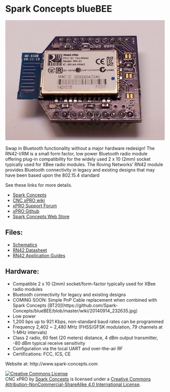 Spark Concepts blueBEE
===================
![BT10 Board](https://github.com/Spark-Concepts/blueBEE/blob/master/wiki/20140914_231741.jpg)

Swap in Bluetooth functionality without a major hardware redesign! The RN42-I/RM is a small form factor, low power Bluetooth radio module offering plug-in compatibility for the widely used 2 x 10 (2mm) socket typically used for XBee radio modules. 
The Roving Networks’ RN42 module provides Bluetooth connectivity in legacy and existing designs that may have been based upon the 802.15.4 standard

See these links for more details.

* [Spark Concepts](https://www.spark-concepts.com/)
* [CNC xPRO wiki](https://github.com/Spark-Concepts/xPRO/wiki)
* [xPRO Support Forum](http://www.spark-concepts.com/forums/)
* [xPRO Github](https://github.com/Spark-Concepts/blueBEE/)
* [Spark Concepts Web Store](http://www.spark-concepts.com/)

<H2>Files:</H2>

* [Schematics](https://github.com/Spark-Concepts/blueBEE/tree/master/Schematics)
* [RN42 Datasheet](http://ww1.microchip.com/downloads/en/DeviceDoc/rn-42-ds-v2.32r.pdf)
* [RN42 Application Guides](https://github.com/Spark-Concepts/blueBEE/tree/master/Datasheets)

<H2>Hardware:</H2>
<UL>
<LI>Compatible 2 x 10 (2mm) socket/form-factor typically used for XBee radio modules
<LI>Bluetooth connectivity for legacy and existing designs
<LI>COMING SOON: Simple PnP Cable replacement when combined with Spark Concepts [BT20](https://github.com/Spark-Concepts/blueBEE/blob/master/wiki/20140914_232635.jpg)
<LI>Low power
<LI>1,200 bps up to 921 Kbps, non-standard baud rates can be programmed
<LI>Frequency 2,402 ~ 2,480 MHz (FHSS/GFSK modulation, 79 channels at 1-MHz intervals)
<LI>Class 2 radio, 60 feet (20 meters) distance, 4 dBm output transmitter, -80 dBm typical receive sensitivity
<LI>Configuration via the local UART and over-the-air RF

<LI>Certifications: FCC, ICS, CE
</UL>
Website at: http://www.spark-concepts.com

<a rel="license" href="http://creativecommons.org/licenses/by-nc-sa/4.0/"><img alt="Creative Commons License" style="border-width:0" src="https://i.creativecommons.org/l/by-nc-sa/4.0/88x31.png" /></a><br /><span xmlns:dct="http://purl.org/dc/terms/" property="dct:title">CNC xPRO</span> by <a xmlns:cc="http://creativecommons.org/ns#" href="http://www.spark-concepts.com/" property="cc:attributionName" rel="cc:attributionURL">Spark Concepts</a> is licensed under a <a rel="license" href="http://creativecommons.org/licenses/by-nc-sa/4.0/">Creative Commons Attribution-NonCommercial-ShareAlike 4.0 International License</a>.
